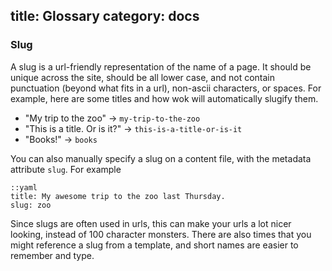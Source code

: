 title: Glossary
category: docs
---
### Slug

A slug is a url-friendly representation of the name of a page. It should be
unique across the site, should be all lower case, and not contain punctuation
(beyond what fits in a url), non-ascii characters, or spaces. For example, here
are some titles and how wok will automatically slugify them.

- "My trip to the zoo" &rarr; `my-trip-to-the-zoo`
- "This is a title. Or is it?" &rarr; `this-is-a-title-or-is-it`
- "Books!" &rarr; `books`

You can also manually specify a slug on a content file, with the metadata
attribute `slug`. For example

    ::yaml
    title: My awesome trip to the zoo last Thursday.
    slug: zoo

Since slugs are often used in urls, this can make your urls a lot nicer
looking, instead of 100 character monsters. There are also times that you might
reference a slug from a template, and short names are easier to remember and
type.
